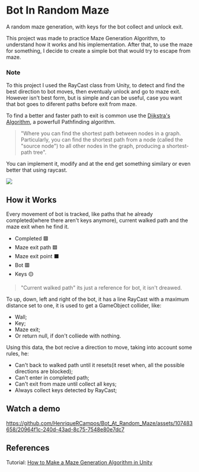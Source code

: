 
# Bot In Random Maze
A random maze generation, with keys for the bot collect and unlock exit.

This project was made to practice Maze Generation Algorithm, to understand how it works and his implementation.
After that, to use the maze for something, I decide to create a simple bot that would try to escape from maze.

### Note
To this project I used the RayCast class from Unity, to detect and find the best direction to bot moves, then eventualy unlock and go to maze exit. However isn't best form, but is simple and can be useful, case you want that bot goes to diferent paths before exit from maze.

To find a better and faster path to exit is common use the [Dijkstra's Algorithm](https://www.freecodecamp.org/news/dijkstras-shortest-path-algorithm-visual-introduction/#:~:text=Dijkstra's%20Algorithm%20finds%20the%20shortest,node%20and%20all%20other%20nodes.), a powerfull Pathfinding algorithm.

>"Where you can find the shortest path between nodes in a graph. Particularly, you can find the shortest path from a node (called the "source node") to all other nodes in the graph, producing a shortest-path tree".
    
You can implement it, modify and at the end get something similary or even better that using raycast.

<div>
  <img src="https://github.com/HenriqueRCampos/UnityHTracking/assets/107483658/2a16e3cf-e6f6-4ede-a46c-9932ee9be00b" width=px align="center"/>
</div>

## How it Works
Every movement of bot is tracked, like paths that he already completed(where there aren't keys anymore), current walked path and the maze exit when he find it.
  - Completed 🟩
  - Maze exit path 🟦
  - Maze exit point ⬛
  - Bot 🟥
  - Keys 🟡
> "Current walked path" its just a reference for bot, it isn't dreawed.

To up, down, left and right of the bot, it has a line RayCast with a maximum distance set to one, it is used to get a GameObject collider, like:
  - Wall;
  - Key;
  - Maze exit;
  - Or return null, if don't colliede with nothing.


Using this data, the bot recive a direction to move, taking into account some rules, he:
  - Can't back to walked path until it resets(it reset when, all the possible directions are blocked);
  - Can't enter in completed path;
  - Can't exit from maze until collect all keys;
  - Always collect keys detected by RayCast;


 <!-- <img src="https://github.com/HenriqueRCampos/Bot_At_Random_Maze/assets/107483658/5233e8af-fe25-4c31-83c7-f2993a5a7041" width=250px/> -->
<!--   <img src="https://github.com/HenriqueRCampos/HockeyGame/assets/107483658/7993aad2-1c4c-4c44-9116-ed31e4075003" width=50px align="left"/>
  <img src="https://github.com/HenriqueRCampos/Bot_At_Random_Maze/assets/107483658/5233e8af-fe25-4c31-83c7-f2993a5a7041" width=500px/>
  <img src="https://github.com/HenriqueRCampos/HockeyGame/assets/107483658/adb0d153-3e2a-4c3d-b872-37a8fa9619c4"  width=50px align="right"/> -->

## Watch a demo
https://github.com/HenriqueRCampos/Bot_At_Random_Maze/assets/107483658/20964f1c-240d-43ad-8c75-7548e80e7dc7

## References
Tutorial: [How to Make a Maze Generation Algorithm in Unity](https://youtu.be/OutlTTOm17M)
